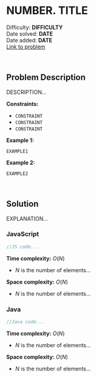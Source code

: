 # NUMBER. TITLE

Difficulty: **DIFFICULTY**  
Date solved: **DATE**  
Date added: **DATE**  
[Link to problem](LINK)

<br>

## Problem Description

DESCRIPTION...

**Constraints:**

- `CONSTRAINT`
- `CONSTRAINT`
- `CONSTRAINT`

**Example 1:**

```
EXAMPLE1
```

**Example 2:**

```
EXAMPLE2
```

<br>

## Solution

EXPLANATION...

### **JavaScript**

```js
//JS code...
```

**Time complexity:** $O(N)$
- $N$ is the number of elements...

**Space complexity:** $O(N)$
- $N$ is the number of elements...

### **Java**

```java
//Java code...
```

**Time complexity:** $O(N)$
- $N$ is the number of elements...

**Space complexity:** $O(N)$
- $N$ is the number of elements...
